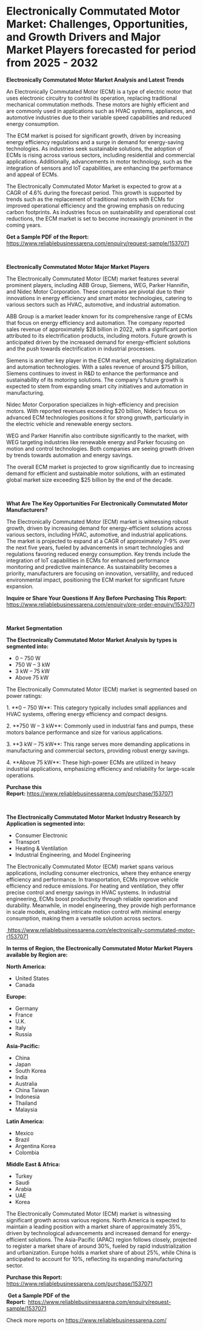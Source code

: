 <p><h1>Electronically Commutated Motor Market: Challenges, Opportunities, and Growth Drivers and Major Market Players forecasted for period from 2025 - 2032</h1></p><p><strong>Electronically Commutated Motor Market Analysis and Latest Trends</strong></p>
<p><p>An Electronically Commutated Motor (ECM) is a type of electric motor that uses electronic circuitry to control its operation, replacing traditional mechanical commutation methods. These motors are highly efficient and are commonly used in applications such as HVAC systems, appliances, and automotive industries due to their variable speed capabilities and reduced energy consumption.</p><p>The ECM market is poised for significant growth, driven by increasing energy efficiency regulations and a surge in demand for energy-saving technologies. As industries seek sustainable solutions, the adoption of ECMs is rising across various sectors, including residential and commercial applications. Additionally, advancements in motor technology, such as the integration of sensors and IoT capabilities, are enhancing the performance and appeal of ECMs.</p><p>The Electronically Commutated Motor Market is expected to grow at a CAGR of 4.6% during the forecast period. This growth is supported by trends such as the replacement of traditional motors with ECMs for improved operational efficiency and the growing emphasis on reducing carbon footprints. As industries focus on sustainability and operational cost reductions, the ECM market is set to become increasingly prominent in the coming years.</p></p>
<p><strong>Get a Sample PDF of the Report:&nbsp;</strong> <a href="https://www.reliablebusinessarena.com/enquiry/request-sample/1537071?utm_campaign=3580&utm_medium=2&utm_source=Github&utm_content=ia&utm_term=11042025&utm_id=electronically-commutated-motor">https://www.reliablebusinessarena.com/enquiry/request-sample/1537071</a></p>
<p>&nbsp;</p>
<p><strong>Electronically Commutated Motor Major Market Players</strong></p>
<p><p>The Electronically Commutated Motor (ECM) market features several prominent players, including ABB Group, Siemens, WEG, Parker Hannifin, and Nidec Motor Corporation. These companies are pivotal due to their innovations in energy efficiency and smart motor technologies, catering to various sectors such as HVAC, automotive, and industrial automation.</p><p>ABB Group is a market leader known for its comprehensive range of ECMs that focus on energy efficiency and automation. The company reported sales revenue of approximately $28 billion in 2022, with a significant portion attributed to its electrification products, including motors. Future growth is anticipated driven by the increased demand for energy-efficient solutions and the push towards electrification in industrial processes.</p><p>Siemens is another key player in the ECM market, emphasizing digitalization and automation technologies. With a sales revenue of around $75 billion, Siemens continues to invest in R&D to enhance the performance and sustainability of its motoring solutions. The company's future growth is expected to stem from expanding smart city initiatives and automation in manufacturing.</p><p>Nidec Motor Corporation specializes in high-efficiency and precision motors. With reported revenues exceeding $20 billion, Nidec’s focus on advanced ECM technologies positions it for strong growth, particularly in the electric vehicle and renewable energy sectors. </p><p>WEG and Parker Hannifin also contribute significantly to the market, with WEG targeting industries like renewable energy and Parker focusing on motion and control technologies. Both companies are seeing growth driven by trends towards automation and energy savings.</p><p>The overall ECM market is projected to grow significantly due to increasing demand for efficient and sustainable motor solutions, with an estimated global market size exceeding $25 billion by the end of the decade.</p></p>
<p>&nbsp;</p>
<p><strong>What Are The Key Opportunities For Electronically Commutated Motor Manufacturers?</strong></p>
<p><p>The Electronically Commutated Motor (ECM) market is witnessing robust growth, driven by increasing demand for energy-efficient solutions across various sectors, including HVAC, automotive, and industrial applications. The market is projected to expand at a CAGR of approximately 7-9% over the next five years, fueled by advancements in smart technologies and regulations favoring reduced energy consumption. Key trends include the integration of IoT capabilities in ECMs for enhanced performance monitoring and predictive maintenance. As sustainability becomes a priority, manufacturers are focusing on innovation, versatility, and reduced environmental impact, positioning the ECM market for significant future expansion.</p></p>
<p><strong>Inquire or Share Your Questions If Any Before Purchasing This Report:</strong> <a href="https://www.reliablebusinessarena.com/enquiry/pre-order-enquiry/1537071?utm_campaign=3580&utm_medium=2&utm_source=Github&utm_content=ia&utm_term=11042025&utm_id=electronically-commutated-motor">https://www.reliablebusinessarena.com/enquiry/pre-order-enquiry/1537071</a></p>
<p>&nbsp;</p>
<p><strong>Market Segmentation</strong></p>
<p><strong>The Electronically Commutated Motor Market Analysis by types is segmented into:</strong></p>
<p><ul><li>0 – 750 W</li><li>750 W – 3 kW</li><li>3 kW – 75 kW</li><li>Above 75 kW</li></ul></p>
<p><p>The Electronically Commutated Motor (ECM) market is segmented based on power ratings: </p><p>1. **0 – 750 W**: This category typically includes small appliances and HVAC systems, offering energy efficiency and compact designs.</p><p>   </p><p>2. **750 W – 3 kW**: Commonly used in industrial fans and pumps, these motors balance performance and size for various applications.</p><p>   </p><p>3. **3 kW – 75 kW**: This range serves more demanding applications in manufacturing and commercial sectors, providing robust energy savings.</p><p>   </p><p>4. **Above 75 kW**: These high-power ECMs are utilized in heavy industrial applications, emphasizing efficiency and reliability for large-scale operations.</p></p>
<p><strong>Purchase this Report:&nbsp;</strong><a href="https://www.reliablebusinessarena.com/purchase/1537071?utm_campaign=3580&utm_medium=2&utm_source=Github&utm_content=ia&utm_term=11042025&utm_id=electronically-commutated-motor">https://www.reliablebusinessarena.com/purchase/1537071</a></p>
<p>&nbsp;</p>
<p><strong>The Electronically Commutated Motor Market Industry Research by Application is segmented into:</strong></p>
<p><ul><li>Consumer Electronic</li><li>Transport</li><li>Heating & Ventilation</li><li>Industrial Engineering, and Model Engineering</li></ul></p>
<p><p>The Electronically Commutated Motor (ECM) market spans various applications, including consumer electronics, where they enhance energy efficiency and performance. In transportation, ECMs improve vehicle efficiency and reduce emissions. For heating and ventilation, they offer precise control and energy savings in HVAC systems. In industrial engineering, ECMs boost productivity through reliable operation and durability. Meanwhile, in model engineering, they provide high performance in scale models, enabling intricate motion control with minimal energy consumption, making them a versatile solution across sectors.</p></p>
<p><a href="https://www.reliablebusinessarena.com/electronically-commutated-motor-r1537071?utm_campaign=3580&utm_medium=2&utm_source=Github&utm_content=ia&utm_term=11042025&utm_id=electronically-commutated-motor">&nbsp;https://www.reliablebusinessarena.com/electronically-commutated-motor-r1537071</a></p>
<p><strong>In terms of Region, the Electronically Commutated Motor Market Players available by Region are:</strong></p>
<p>
    <p> <strong> North America: </strong>
        <ul>
            <li>United States</li>
            <li>Canada</li>
        </ul>
        </p> 
    <p> <strong> Europe: </strong>
        <ul>
            <li>Germany</li>
            <li>France</li>
            <li>U.K.</li>
            <li>Italy</li>
            <li>Russia</li>
        </ul>
        </p> 
    <p> <strong> Asia-Pacific: </strong>
        <ul>
            <li>China</li>
            <li>Japan</li>
            <li>South Korea</li>
            <li>India</li>
            <li>Australia</li>
            <li>China Taiwan</li>
            <li>Indonesia</li>
            <li>Thailand</li>
            <li>Malaysia</li>
        </ul>
        </p> 
    <p> <strong> Latin America: </strong>
        <ul>
            <li>Mexico</li>
            <li>Brazil</li>
            <li>Argentina Korea</li>
            <li>Colombia</li>
        </ul>
        </p> 
    <p> <strong> Middle East & Africa: </strong>
        <ul>
            <li>Turkey</li>
            <li>Saudi</li>
            <li>Arabia</li>
            <li>UAE</li>
            <li>Korea</li>
        </ul>
    </p>
    </p>
<p><p>The Electronically Commutated Motor (ECM) market is witnessing significant growth across various regions. North America is expected to maintain a leading position with a market share of approximately 35%, driven by technological advancements and increased demand for energy-efficient solutions. The Asia-Pacific (APAC) region follows closely, projected to register a market share of around 30%, fueled by rapid industrialization and urbanization. Europe holds a market share of about 25%, while China is anticipated to account for 10%, reflecting its expanding manufacturing sector.</p></p>
<p><strong>Purchase this Report: </strong><a href="https://www.reliablebusinessarena.com/purchase/1537071?utm_campaign=3580&utm_medium=2&utm_source=Github&utm_content=ia&utm_term=11042025&utm_id=electronically-commutated-motor">https://www.reliablebusinessarena.com/purchase/1537071</a></p>
<p>&nbsp;<strong>Get a Sample PDF of the Report:&nbsp;&nbsp;</strong><a href="https://www.reliablebusinessarena.com/enquiry/request-sample/1537071?utm_campaign=3580&utm_medium=2&utm_source=Github&utm_content=ia&utm_term=11042025&utm_id=electronically-commutated-motor">https://www.reliablebusinessarena.com/enquiry/request-sample/1537071</a></p>
<p><strong></strong></p>
<p>Check more reports on <a href="https://www.reliablebusinessarena.com/?utm_campaign=3580&utm_medium=2&utm_source=Github&utm_content=ia&utm_term=11042025&utm_id=electronically-commutated-motor">https://www.reliablebusinessarena.com/</a></p>